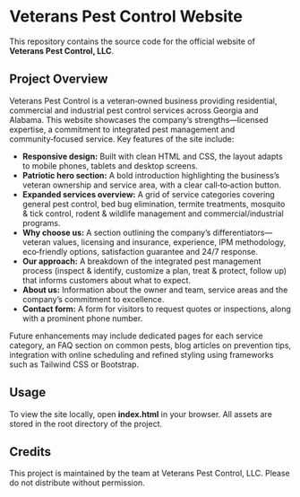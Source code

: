 # Veterans Pest Control Website

This repository contains the source code for the official website of **Veterans Pest Control, LLC**.  

## Project Overview

Veterans Pest Control is a veteran‑owned business providing residential, commercial and industrial pest control services across Georgia and Alabama. This website showcases the company’s strengths—licensed expertise, a commitment to integrated pest management and community‑focused service. Key features of the site include:

* **Responsive design:** Built with clean HTML and CSS, the layout adapts to mobile phones, tablets and desktop screens.
* **Patriotic hero section:** A bold introduction highlighting the business’s veteran ownership and service area, with a clear call‑to‑action button.
* **Expanded services overview:** A grid of service categories covering general pest control, bed bug elimination, termite treatments, mosquito & tick control, rodent & wildlife management and commercial/industrial programs.
* **Why choose us:** A section outlining the company’s differentiators—veteran values, licensing and insurance, experience, IPM methodology, eco‑friendly options, satisfaction guarantee and 24/7 response.
* **Our approach:** A breakdown of the integrated pest management process (inspect & identify, customize a plan, treat & protect, follow up) that informs customers about what to expect.
* **About us:** Information about the owner and team, service areas and the company’s commitment to excellence.
* **Contact form:** A form for visitors to request quotes or inspections, along with a prominent phone number.

Future enhancements may include dedicated pages for each service category, an FAQ section on common pests, blog articles on prevention tips, integration with online scheduling and refined styling using frameworks such as Tailwind CSS or Bootstrap.

## Usage

To view the site locally, open **index.html** in your browser.  All assets are stored in the root directory of the project.

## Credits

This project is maintained by the team at Veterans Pest Control, LLC.  Please do not distribute without permission.
